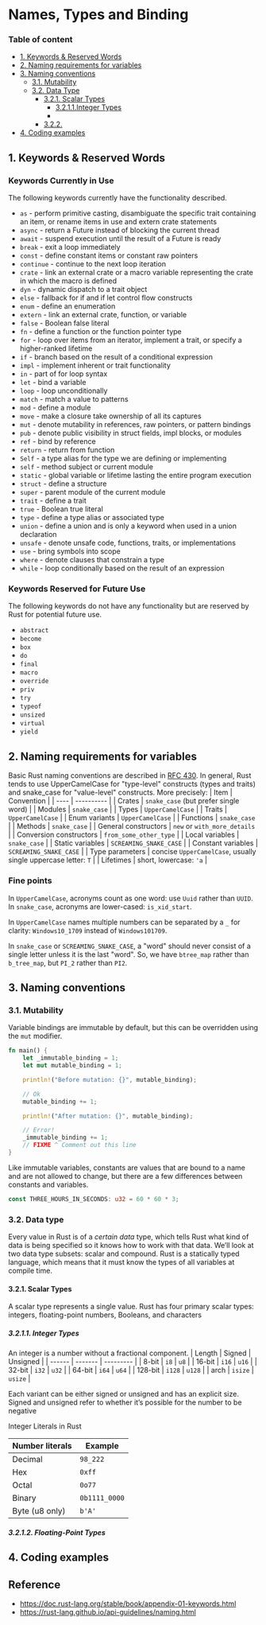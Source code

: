 # Names, Types and Binding

### Table of content
- [1. Keywords & Reserved Words](#1-keywords--reserved-words)
- [2. Naming requirements for variables](#2-naming-requirements-for-variables)
- [3. Naming conventions](#3-naming-conventions)
  - [3.1. Mutability](#31-mutability)
  - [3.2. Data Type](#32-data-type)
    - [3.2.1. Scalar Types](#321-scalar-types) 
      - [3.2.1.1.Integer Types](https://github.com/annguyen200011/CS308_Rust/new/main#3211-integer-types) 
      - 
    - [3.2.2. ]()
- [4. Coding examples]()

## 1. Keywords & Reserved Words
### Keywords Currently in Use
The following keywords currently have the functionality described.

- `as` - perform primitive casting, disambiguate the specific trait containing an item, or rename items in use and extern crate statements
- `async` - return a Future instead of blocking the current thread
- `await` - suspend execution until the result of a Future is ready
- `break` - exit a loop immediately
- `const` - define constant items or constant raw pointers
- `continue` - continue to the next loop iteration
- `crate` - link an external crate or a macro variable representing the crate in which the macro is defined
- `dyn` - dynamic dispatch to a trait object
- `else` - fallback for if and if let control flow constructs
- `enum` - define an enumeration
- `extern` - link an external crate, function, or variable
- `false` - Boolean false literal
- `fn` - define a function or the function pointer type
- `for` - loop over items from an iterator, implement a trait, or specify a higher-ranked lifetime
- `if` - branch based on the result of a conditional expression
- `impl` - implement inherent or trait functionality
- `in` - part of for loop syntax
- `let` - bind a variable
- `loop` - loop unconditionally
- `match` - match a value to patterns
- `mod` - define a module
- `move` - make a closure take ownership of all its captures
- `mut` - denote mutability in references, raw pointers, or pattern bindings
- `pub` - denote public visibility in struct fields, impl blocks, or modules
- `ref` - bind by reference
- `return` - return from function
- `Self` - a type alias for the type we are defining or implementing
- `self` - method subject or current module
- `static` - global variable or lifetime lasting the entire program execution
- `struct` - define a structure
- `super` - parent module of the current module
- `trait` - define a trait
- `true` - Boolean true literal
- `type` - define a type alias or associated type
- `union` - define a union and is only a keyword when used in a union declaration
- `unsafe` - denote unsafe code, functions, traits, or implementations
- `use` - bring symbols into scope
- `where` - denote clauses that constrain a type
- `while` - loop conditionally based on the result of an expression

### Keywords Reserved for Future Use
The following keywords do not have any functionality but are reserved by Rust for potential future use.

- `abstract`
- `become`
- `box`
- `do`
- `final`
- `macro`
- `override`
- `priv`
- `try`
- `typeof`
- `unsized`
- `virtual`
- `yield`
## 2. Naming requirements for variables
Basic Rust naming conventions are described in [RFC 430](https://github.com/rust-lang/rfcs/blob/master/text/0430-finalizing-naming-conventions.md).
In general, Rust tends to use UpperCamelCase for "type-level" constructs (types and traits) and snake_case for "value-level" constructs. More precisely:
| Item | Convention |
| ---- | ---------- |
| Crates | `snake_case` (but prefer single word) |
| Modules | `snake_case` |
| Types | `UpperCamelCase` |
| Traits | `UpperCamelCase` |
| Enum variants | `UpperCamelCase` |
| Functions | `snake_case` |
| Methods | `snake_case` |
| General constructors | `new` or `with_more_details` |
| Conversion constructors | `from_some_other_type` |
| Local variables | `snake_case` |
| Static variables | `SCREAMING_SNAKE_CASE` |
| Constant variables | `SCREAMING_SNAKE_CASE` |
| Type parameters | concise `UpperCamelCase`, usually single uppercase letter: `T` |
| Lifetimes | short, lowercase: `'a` |

### Fine points

In `UpperCamelCase`, acronyms count as one word: use `Uuid` rather than `UUID`.  In `snake_case`, acronyms are lower-cased: `is_xid_start`.

In `UpperCamelCase` names multiple numbers can be separated by a `_` for clarity: `Windows10_1709` instead of `Windows101709`.

In `snake_case` or `SCREAMING_SNAKE_CASE`, a "word" should never consist of a single letter unless it is the last "word". So, we have `btree_map` rather than `b_tree_map`, but `PI_2` rather than `PI2`.

## 3. Naming conventions
### 3.1. Mutability
Variable bindings are immutable by default, but this can be overridden using the `mut` modifier.
```rust
fn main() {
    let _immutable_binding = 1;
    let mut mutable_binding = 1;

    println!("Before mutation: {}", mutable_binding);

    // Ok
    mutable_binding += 1;

    println!("After mutation: {}", mutable_binding);

    // Error!
    _immutable_binding += 1;
    // FIXME ^ Comment out this line
}
```

Like immutable variables, constants are values that are bound to a name and are not allowed to change, but there are a few differences between constants and variables.
```rust
const THREE_HOURS_IN_SECONDS: u32 = 60 * 60 * 3;
```

### 3.2. Data type
Every value in Rust is of a *certain data* type, which tells Rust what kind of data is being specified so it knows how to work with that data. We’ll look at two data type subsets: scalar and compound.
Rust is a statically typed language, which means that it must know the types of all variables at compile time.

#### 3.2.1. Scalar Types
A scalar type represents a single value. Rust has four primary scalar types: integers, floating-point numbers, Booleans, and characters

##### 3.2.1.1. Integer Types
An integer is a number without a fractional component.
| Length |	Signed |	Unsigned |
| ------ | ------- | --------- |
| 8-bit |	`i8` |	`u8` |
| 16-bit |	`i16` |	`u16` |
| 32-bit |	`i32` |	`u32` |
| 64-bit |	`i64` |	`u64` |
| 128-bit |	`i128` |	`u128` |
| arch |	`isize` |	`usize` |

Each variant can be either signed or unsigned and has an explicit size. Signed and unsigned refer to whether it’s possible for the number to be negative

Integer Literals in Rust

| Number literals |	Example |
| --------------- | ------- |
| Decimal |	`98_222` |
| Hex |	`0xff` |
| Octal |	`0o77` |
| Binary |	`0b1111_0000` |
| Byte (u8 only) |	`b'A'` |

##### 3.2.1.2. Floating-Point Types


## 4. Coding examples

## Reference
- https://doc.rust-lang.org/stable/book/appendix-01-keywords.html
- https://rust-lang.github.io/api-guidelines/naming.html
